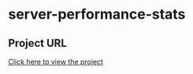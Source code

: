 
# server-performance-stats

## Project URL
[Click here to view the project](https://github.com/ibewilson/server-performance-stats)

